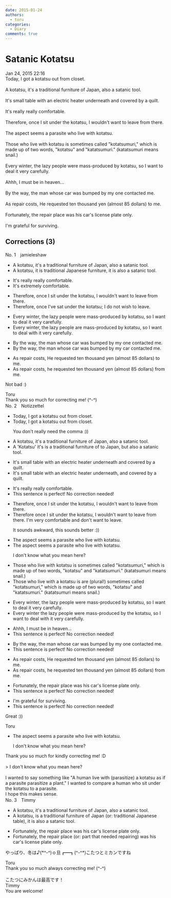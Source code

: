 ```yaml
---
date: 2015-01-24
authors:
  - toru
categories:
  - Diary
comments: true
---
```


# Satanic Kotatsu
<div class="date">Jan 24, 2015 22:16</div>
<div id="post"><div id="body_show_ori">
Today, I got a kotatsu out from closet.<br/><br/>A kotatsu, it's a traditional furniture of Japan, also a satanic tool.<br/><br/>It's small table with an electric heater underneath and covered by a quilt.<br/><br/>It's really really comfortable.<br/><br/>Therefore, once I sit under the kotatsu, I wouldn't want to leave from there.<br/><br/>The aspect seems a parasite who live with kotatsu.<br/><br/>Those who live with kotatsu is sometimes called "kotatsumuri," which is made up of  two words, "kotatsu" and "katatsumuri." (katatsumuri means snail.)<br/><br/>Every winter, the lazy people were mass-produced by kotatsu, so I want to deal it very carefully.<br/><br/>Ahhh, I must be in heaven...<br/><br/>By the way, the man whose car was bumped by my one contacted me.<br/><br/>As repair costs, He requested ten thousand yen (almost 85 dollars) to me.<br/><br/>Fortunately, the repair place was his car's license plate only.<br/><br/>I'm grateful for surviving.
</div></div>

<!-- more -->


## Corrections (3)
<div id="block"><div class="first_name"> No. 1　<span class="just_name">jamieleshaw</span></div><div id="block2">
<ul class="correction_field">
<li class="incorrect">A kotatsu, it's a traditional furniture of Japan, also a satanic tool.</li>
<li class="corrected correct">
A kotatsu, it is traditional Japanese furniture, it is also a satanic tool.
</li>
</ul>
<ul class="correction_field">
<li class="incorrect">It's really really comfortable.</li>
<li class="corrected correct">
It's extremely comfortable.
</li>
</ul>
<ul class="correction_field">
<li class="incorrect">Therefore, once I sit under the kotatsu, I wouldn't want to leave from there.</li>
<li class="corrected correct">
Therefore, once I've sat under the kotatsu; I do not wish to leave.
</li>
</ul>
<ul class="correction_field">
<li class="incorrect">Every winter, the lazy people were mass-produced by kotatsu, so I want to deal it very carefully.</li>
<li class="corrected correct">
Every winter, the lazy people are mass-produced by kotatsu, so I want to deal with it very carefully.
</li>
</ul>
<ul class="correction_field">
<li class="incorrect">By the way, the man whose car was bumped by my one contacted me.</li>
<li class="corrected correct">
By the way, the man whose car was bumped by my car contacted me.
</li>
</ul>
<ul class="correction_field">
<li class="incorrect">As repair costs, He requested ten thousand yen (almost 85 dollars) to me.</li>
<li class="corrected correct">
As repair costs, he requested ten thousand yen (almost 85 dollars) from me.
</li>
</ul>
<p class="comment_small">
 Not bad :)
</p>

</div><div class="name"><span class="just_name">Toru</span><br>
Thank you so much for correcting me! (^-^)
</div>
</div>
<div id="block"><div class="first_name"> No. 2　<span class="just_name">Notizzettel</span></div><div id="block2">
<ul class="correction_field">
<li class="incorrect">Today, I got a kotatsu out from closet.</li>
<li class="corrected correct">
Today, I got a kotatsu out from closet.
<p class="correction_comment">You don't really need the comma :))</p>
</li>
</ul>
<ul class="correction_field">
<li class="incorrect">A kotatsu, it's a traditional furniture of Japan, also a satanic tool.</li>
<li class="corrected correct">
<span class="sline">A</span> 'Kotatsu' <span class="sline">it's</span><span class="f_blue"> is</span> <span class="sline">a</span> traditional furniture <span class="sline">of</span> <span class="f_blue">to</span> Japan, <span class="f_blue">but</span> also a satanic tool.
</li>
</ul>
<ul class="correction_field">
<li class="incorrect">It's small table with an electric heater underneath and covered by a quilt.</li>
<li class="corrected correct">
It's small table with an electric heater underneath,<span class="sline"> and</span> covered by a quilt.
</li>
</ul>
<ul class="correction_field">
<li class="incorrect">It's really really comfortable.</li>
<li class="corrected perfect">This sentence is perfect! No correction needed!</li>
</ul>
<ul class="correction_field">
<li class="incorrect">Therefore, once I sit under the kotatsu, I wouldn't want to leave from there.</li>
<li class="corrected correct">
Therefore once I sit under the kotatsu, <span class="sline">I wouldn't want to leave from there</span>. <span class="f_blue">I'm very</span> <span class="f_blue">comfortable and don't want to leave.</span>
<p class="correction_comment">It sounds awkward, this sounds better :))</p>
</li>
</ul>
<ul class="correction_field">
<li class="incorrect">The aspect seems a parasite who live with kotatsu.</li>
<li class="corrected correct">
The aspect seems a parasite who live with kotatsu.
<p class="correction_comment">I don't know what you mean here?</p>
</li>
</ul>
<ul class="correction_field">
<li class="incorrect">Those who live with kotatsu is sometimes called "kotatsumuri," which is made up of  two words, "kotatsu" and "katatsumuri." (katatsumuri means snail.)</li>
<li class="corrected correct">
Those who live with <span class="f_blue">a</span> kotatsu <span class="sline">is</span> <span class="f_red">are </span>(plural!) sometimes called "kotatsumuri," which is made up of two words, "kotatsu" and "katatsumuri." (katatsumuri means snail.)
</li>
</ul>
<ul class="correction_field">
<li class="incorrect">Every winter, the lazy people were mass-produced by kotatsu, so I want to deal it very carefully.</li>
<li class="corrected correct">
Every winter the lazy people were mass-produced by <span class="f_blue">the</span> kotatsu, so I want to deal <span class="f_blue">with</span> it very carefully.
</li>
</ul>
<ul class="correction_field">
<li class="incorrect">Ahhh, I must be in heaven...</li>
<li class="corrected perfect">This sentence is perfect! No correction needed!</li>
</ul>
<ul class="correction_field">
<li class="incorrect">By the way, the man whose car was bumped by my one contacted me.</li>
<li class="corrected perfect">This sentence is perfect! No correction needed!</li>
</ul>
<ul class="correction_field">
<li class="incorrect">As repair costs, He requested ten thousand yen (almost 85 dollars) to me.</li>
<li class="corrected correct">
As repair costs, he requested ten thousand yen (almost 85 dollars)<span class="f_blue"> from</span> me.
</li>
</ul>
<ul class="correction_field">
<li class="incorrect">Fortunately, the repair place was his car's license plate only.</li>
<li class="corrected perfect">This sentence is perfect! No correction needed!</li>
</ul>
<ul class="correction_field">
<li class="incorrect">I'm grateful for surviving.</li>
<li class="corrected perfect">This sentence is perfect! No correction needed!</li>
</ul>
<p class="comment_small">
 Great :))
</p>

</div><div class="name"><span class="just_name">Toru</span><br><div class="quote_field"><ul class="correction_field">
<li class="corrected correct">
The aspect seems a parasite who live with kotatsu.
<p class="correction_comment">
I don't know what you mean here?
</p>
</li>
</ul></div>
Thank you so much for kindly correcting me! :D<br/><br/>&gt; I don't know what you mean here?<br/><br/>I wanted to say something like "A human live with (parasitize) a kotatsu as if a parasite parasitize a plant." I wanted to compare a human who sit under the kotatsu to a parasite.<br/>I hope this makes sense.
</div>
</div>
<div id="block"><div class="first_name"> No. 3　<span class="just_name">Timmy</span></div><div id="block2">
<ul class="correction_field">
<li class="incorrect">A kotatsu, it's a traditional furniture of Japan, also a satanic tool.</li>
<li class="corrected correct">
A kotatsu, is a traditional furniture of Japan (or: <span class="f_blue">traditional Japanese table</span>), it is also a satanic tool.
</li>
</ul>
<ul class="correction_field">
<li class="incorrect">Fortunately, the repair place was his car's license plate only.</li>
<li class="corrected correct">
Fortunately, the repair place (or: <span class="f_blue">part that needed repairing</span>) was his car's license plate only.
</li>
</ul>
<p class="comment_small">
 やっぱり、冬は♪(*^-^)ｏ旦┏━┓(^-^*)こたつとミカンですね
</p>

</div><div class="name"><span class="just_name">Toru</span><br>
Thank you so much always correcting me! (^-^)<br/><br/>こたつにみかんは最高です！
</div>
<div class="name"><span class="just_name">Timmy</span><br>
You are welcome!
</div>
</div>
